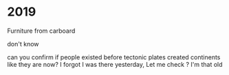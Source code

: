 # 2019

Furniture from carboard 

don't know

can you confirm if people existed before tectonic plates created continents like they are now?
 I forgot I was there yesterday, Let me check ?
 I'm that old